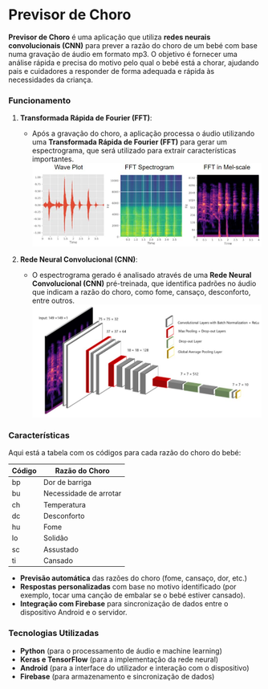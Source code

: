 # Previsor de Choro

**Previsor de Choro** é uma aplicação que utiliza **redes neurais convolucionais (CNN)** para prever a razão do choro de um bebé com base numa gravação de áudio em formato mp3. O objetivo é fornecer uma análise rápida e precisa do motivo pelo qual o bebé está a chorar, ajudando pais e cuidadores a responder de forma adequada e rápida às necessidades da criança.

### Funcionamento

1. **Transformada Rápida de Fourier (FFT)**:
   - Após a gravação do choro, a aplicação processa o áudio utilizando uma **Transformada Rápida de Fourier (FFT)** para gerar um espectrograma, que será utilizado para extrair características importantes. 
   ![FFT](FFT.jpeg)

2. **Rede Neural Convolucional (CNN)**:
   - O espectrograma gerado é analisado através de uma **Rede Neural Convolucional (CNN)** pré-treinada, que identifica padrões no áudio que indicam a razão do choro, como fome, cansaço, desconforto, entre outros.
   ![CNN](CNN.jpeg)

### Características

Aqui está a tabela com os códigos para cada razão do choro do bebé:

| Código | Razão do Choro      |
|--------|---------------------|
| bp     | Dor de barriga       |
| bu     | Necessidade de arrotar|
| ch     | Temperatura          |
| dc     | Desconforto          |
| hu     | Fome                 |
| lo     | Solidão              |
| sc     | Assustado            |
| ti     | Cansado              |



- **Previsão automática** das razões do choro (fome, cansaço, dor, etc.)
- **Respostas personalizadas** com base no motivo identificado (por exemplo, tocar uma canção de embalar se o bebé estiver cansado).
- **Integração com Firebase** para sincronização de dados entre o dispositivo Android e o servidor.

### Tecnologias Utilizadas

- **Python** (para o processamento de áudio e machine learning)
- **Keras e TensorFlow** (para a implementação da rede neural)
- **Android** (para a interface do utilizador e interação com o dispositivo)
- **Firebase** (para armazenamento e sincronização de dados)

